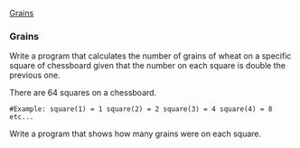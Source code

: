 [Grains](https://www.codewars.com/kata/55f7eb009e6614447b000099)

### Grains ###

Write a program that calculates the number of grains of wheat on a specific square of chessboard given that the number on each square is double the previous one.

There are 64 squares on a chessboard.

    #Example: square(1) = 1 square(2) = 2 square(3) = 4 square(4) = 8 etc...

Write a program that shows how many grains were on each square.
